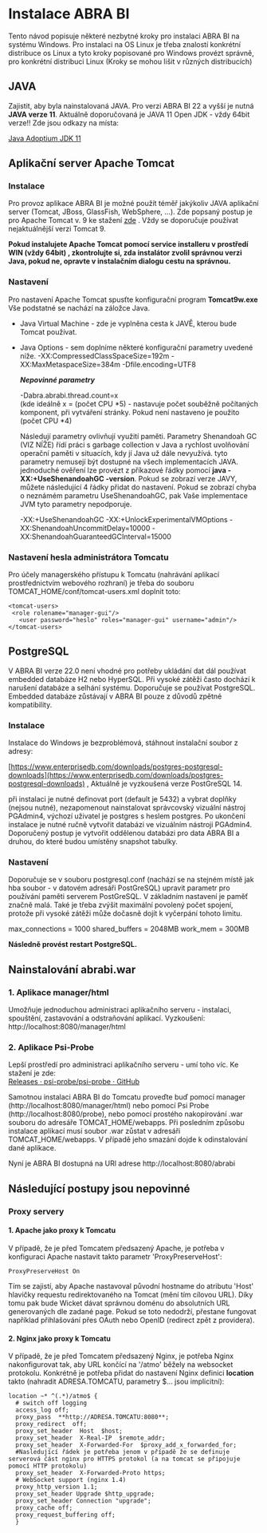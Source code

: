 # Instalace ABRA BI

Tento návod popisuje některé nezbytné kroky pro instalaci ABRA BI na systému Windows. Pro instalaci na OS Linux je třeba znalostí konkrétní distribuce os Linux a tyto kroky popisované pro Windows provézt správně, pro konkrétní distribuci Linux (Kroky se mohou lišit v různých distribucích)

## JAVA

Zajistit, aby byla nainstalovaná JAVA. Pro verzi ABRA BI 22 a vyšší je nutná **JAVA verze 11**. Aktuálně doporučovaná je JAVA 11 Open  JDK - vždy  64bit verze!! Zde jsou odkazy na místa:  
  

[Java  Adoptium  JDK 11](https://adoptium.net/temurin/releases/?version=11)

## Aplikační server  Apache  Tomcat

### Instalace
Pro provoz aplikace ABRA BI je možné použít téměř jakýkoliv JAVA aplikační server (Tomcat, JBoss, GlassFish, WebSphere, ...). Zde popsaný postup je pro Apache Tomcat v. 9 ke stažení [zde](https://tomcat.apache.org/download-90.cgi) . Vždy se doporučuje používat nejaktuálnější verzi Tomcat 9.

**Pokud instalujete Apache  Tomcat pomocí service  installeru v prostředí WIN (vždy 64bit) , zkontrolujte si, zda instalátor zvolil správnou verzi Java, pokud ne, opravte v instalačním dialogu cestu na správnou.**

### Nastavení 
Pro nastavení Apache Tomcat spusťte konfigurační program **Tomcat9w.exe** Vše podstatné se nachází na záložce Java.
 * Java Virtual Machine - zde je vyplněna cesta k JAVĚ, kterou bude Tomcat používat.
* Java Options - sem doplníme některé konfigurační parametry uvedené níže.
	-XX:CompressedClassSpaceSize=192m
	-XX:MaxMetaspaceSize=384m
    -Dfile.encoding=UTF8
    
    ***Nepovinné parametry***
    
	-Dabra.abrabi.thread.count=x  
	(kde ideálně x = (počet CPU *5) - nastavuje počet souběžně počítaných komponent, při vytváření stránky. Pokud není nastaveno je použito (počet CPU *4)

	Následují parametry ovlivňují využití paměti. Parametry Shenandoah GC (VIZ NÍŽE)  řídí práci s garbage  collection v Java a rychlost uvolňování operační paměti v situacích, kdy jí Java už dále nevyužívá. tyto parametry nemusejí být dostupné na všech implementacích JAVA. jednoduché ověření lze provézt z příkazové řádky pomocí **java -XX:+UseShenandoahGC -version**. Pokud se zobrazí verze JAVY, můžete následující 4 řádky přidat do nastavení. Pokud se zobrazí chyba o neznámém parametru UseShenandoahGC, pak Vaše implementace JVM tyto parametry nepodporuje.
	
	-XX:+UseShenandoahGC
	-XX:+UnlockExperimentalVMOptions
	-XX:ShenandoahUncommitDelay=10000
	-XX:ShenandoahGuaranteedGCInterval=15000

### Nastavení hesla administrátora  Tomcatu
Pro účely  managerského  přístupu k  Tomcatu  (nahrávání aplikací prostřednictvím webového rozhraní) je třeba do souboru TOMCAT_HOME/conf/tomcat-users.xml doplnit toto:

    <tomcat-users>  
     <role rolename="manager-gui"/>  
       <user password="heslo" roles="manager-gui" username="admin"/>  
    </tomcat-users>


## PostgreSQL
V ABRA BI verze 22.0 není vhodné pro potřeby ukládání dat dál používat embedded databáze H2 nebo HyperSQL. Při vysoké zátěži často dochází k narušení databáze a selhání systému. Doporučuje se  používat PostgreSQL. Embedded databáze zůstávají v  ABRA BI pouze z důvodů zpětné kompatibility.

### Instalace
Instalace do Windows je bezproblémová, stáhnout instalační soubor z adresy:

[https://www.enterprisedb.com/downloads/postgres-postgresql-downloads](https://www.enterprisedb.com/downloads/postgres-postgresql-downloads)  ,
Aktuálně je vyzkoušená verze PostGreSQL 14.

při instalaci je nutné definovat port (default je 5432) a vybrat doplňky (nejsou nutné), nezapomenout nainstalovat správcovský vizuální nástroj PGAdmin4, výchozí uživatel je  postgres  s heslem  postgres.
Po ukončení instalace je nutné ručně vytvořit databázi ve vizuálním nástroji PGAdmin4. Doporučený postup je vytvořit oddělenou databázi pro data ABRA BI a druhou, do které budou umístěny snapshot tabulky.


### Nastavení
Doporučuje se v souboru  postgresql.conf  (nachází se na stejném místě jak  hba  soubor - v  datovém adresáři  PostGreSQL) upravit parametr pro používání paměti serverem PostGreSQL.  V základním nastavení je paměť značně malá. Také je třeba zvýšit maximální povolený počet spojení, protože při vysoké zátěži může dočasně dojít k vyčerpání tohoto limitu.

max_connections = 1000
shared_buffers = 2048MB
work_mem = 300MB

**Následně provést restart  PostgreSQL.**

## Nainstalování  abrabi.war
### 1. Aplikace manager/html

Umožňuje jednoduchou administraci aplikačního  serveru - instalaci, spouštění, zastavování a odstraňování aplikací. Vyzkoušení:  
http://localhost:8080/manager/html

### 2. Aplikace Psi-Probe

Lepší prostředí pro administraci aplikačního  serveru - umí  toho víc. Ke stažení je zde:  
[Releases  · psi-probe/psi-probe  · GitHub](https://github.com/psi-probe/psi-probe/releases)

Samotnou instalaci ABRA BI do Tomcatu proveďte buď pomocí manager (http://localhost:8080/manager/html)  nebo pomocí Psi Probe (http://localhost:8080/probe), nebo pomocí prostého nakopírování .war souboru do adresáře TOMCAT_HOME/webapps. Při posledním způsobu instalace aplikací musí soubor .war zůstat v adresáři TOMCAT_HOME/webapps. V případě jeho smazání dojde k odinstalování dané aplikace.

Nyní je ABRA BI dostupná na URl adrese  http://localhost:8080/abrabi

## Následující postupy jsou nepovinné

### Proxy servery 
#### 1. Apache jako  proxy  k  Tomcatu
V případě, že je před  Tomcatem  předsazený  Apache, je potřeba v konfiguraci  Apache  nastavit takto parametr 'ProxyPreserveHost':

    ProxyPreserveHost On

Tím se zajistí, aby  Apache  nastavoval původní  hostname  do atributu 'Host' hlavičky  requestu  redirektovaného  na  Tomcat  (mění tím cílovou URL). Díky tomu pak bude  Wicket  dávat správnou doménu do absolutních URL generovaných dle zadané  page. Pokud se toto  nedodrží, přestane fungovat například přihlašování přes  OAuth  nebo  OpenID  (redirect  zpět z providera).

####  2. Nginx jako  proxy  k  Tomcatu

V případě, že je před  Tomcatem  předsazený  Nginx, je potřeba  Nginx  nakonfigurovat tak, aby URL končící na '/atmo' běžely na  websocket  protokolu.
Konkrétně je potřeba přidat do nastavení  Nginx  definici  **location**  takto (nahradit ADRESA.TOMCATU, parametry $... jsou implicitní):

  

    location ~* ^(.*)/atmo$ {
      # switch off logging
      access_log off;
      proxy_pass  **http://ADRESA.TOMCATU:8080**;
      proxy_redirect  off;
      proxy_set_header  Host  $host;
      proxy_set_header  X-Real-IP  $remote_addr;
      proxy_set_header  X-Forwarded-For  $proxy_add_x_forwarded_for;
      #Nasledující řádek je potřeba jenom v případě že se definuje serverová část nginx pro HTTPS protokol (a na tomcat se připojuje pomocí HTTP protokolu)
      proxy_set_header  X-Forwarded-Proto https;
      # WebSocket support (nginx 1.4)
      proxy_http_version 1.1;
      proxy_set_header Upgrade $http_upgrade;
      proxy_set_header Connection "upgrade";
      proxy_cache off;
      proxy_request_buffering off;
      }

